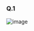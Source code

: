 ### Q.1

![image](https://github.com/user-attachments/assets/8155374f-c8b2-4bc8-967e-38e5c24e3ae8)

